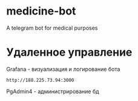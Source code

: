 # medicine-bot
A telegram bot for medical purposes

# Удаленное управление

Grafana - визуализация и логирование бота
```aiignore
http://188.225.73.94:3000
```

PgAdmin4 - администрирование бд